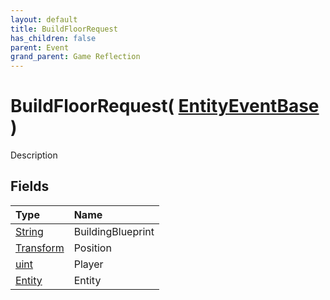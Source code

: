 ```yaml
---
layout: default
title: BuildFloorRequest
has_children: false
parent: Event
grand_parent: Game Reflection
---
```

# BuildFloorRequest( [ EntityEventBase ](/docs/game-reflection/events/entity_event_base) )
Description 

## Fields

| Type | Name |
|:-------------|:--------------|
| [String](/docs/game-reflection/components/string) | BuildingBlueprint |
| [Transform](/docs/game-reflection/classes/transform) | Position |
| [uint](/docs/game-reflection/components/uint) | Player |
| [Entity](/docs/game-reflection/classes/entity) | Entity |

